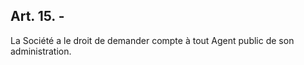 
## Art. 15. -

La Société a le droit de demander compte à tout Agent public de son administration.
